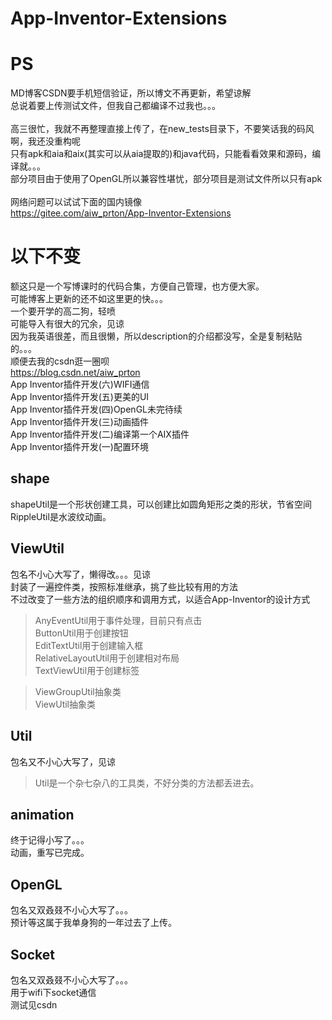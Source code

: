 App-Inventor-Extensions
======
# PS
MD博客CSDN要手机短信验证，所以博文不再更新，希望谅解<br>
总说着要上传测试文件，但我自己都编译不过我也。。。<br><br>
高三很忙，我就不再整理直接上传了，在new_tests目录下，不要笑话我的码风啊，我还没重构呢<br>
只有apk和aia和aix(其实可以从aia提取的)和java代码，只能看看效果和源码，编译就。。。<br>
部分项目由于使用了OpenGL所以兼容性堪忧，部分项目是测试文件所以只有apk<br><br>
网络问题可以试试下面的国内镜像<br>
https://gitee.com/aiw_prton/App-Inventor-Extensions
# 以下不变
额这只是一个写博课时的代码合集，方便自己管理，也方便大家。<br>
可能博客上更新的还不如这里更的快。。。<br>
一个要开学的高二狗，轻喷<br>
可能导入有很大的冗余，见谅<br>
因为我英语很差，而且很懒，所以description的介绍都没写，全是复制粘贴的。。。<br>
顺便去我的csdn逛一圈呗<br>
https://blog.csdn.net/aiw_prton<br>
App Inventor插件开发(六)WIFI通信<br>
App Inventor插件开发(五)更美的UI<br>
App Inventor插件开发(四)OpenGL未完待续<br>
App Inventor插件开发(三)动画插件<br>
App Inventor插件开发(二)编译第一个AIX插件<br>
App Inventor插件开发(一)配置环境<br>

## shape
shapeUtil是一个形状创建工具，可以创建比如圆角矩形之类的形状，节省空间<br>
RippleUtil是水波纹动画。<br>

## ViewUtil
包名不小心大写了，懒得改。。。见谅<br>
封装了一遍控件类，按照标准继承，挑了些比较有用的方法<br>
不过改变了一些方法的组织顺序和调用方式，以适合App-Inventor的设计方式<br>
>AnyEventUtil用于事件处理，目前只有点击<br>
ButtonUtil用于创建按钮<br>
EditTextUtil用于创建输入框<br>
RelativeLayoutUtil用于创建相对布局<br>
TextViewUtil用于创建标签<br>

>ViewGroupUtil抽象类<br>
ViewUtil抽象类<br>

## Util
包名又不小心大写了，见谅<br>
>Util是一个杂七杂八的工具类，不好分类的方法都丢进去。<br>

## animation
终于记得小写了。。。<br>
动画，重写已完成。<br>

## OpenGL
包名又双叒叕不小心大写了。。。<br>
预计等这属于我单身狗的一年过去了上传。<br>

## Socket
包名又双叒叕不小心大写了。。。<br>
用于wifi下socket通信<br>
测试见csdn<br>
